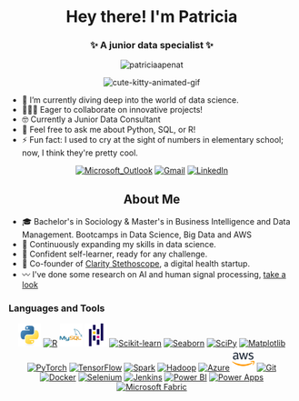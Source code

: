 <p align="center">
  <h1 align="center">Hey there! I'm Patricia</h1>
</p>

<h3 align="center">✨ A junior data specialist ✨</h3>

<p align="center">
  <img src="https://komarev.com/ghpvc/?username=patriciaapenat&label=Profile%20views&color=0e75b6&style=flat-square" alt="patriciaapenat" /> 
</p>

<p align="center">
  <img src="https://i.pinimg.com/originals/80/7b/5c/807b5c4b02e765bb4930b7c66662ef4b.gif" alt="cute-kitty-animated-gif" width="75" height="75"/>

- 🌱 I’m currently diving deep into the world of data science. 
- 🧚🏽‍♀️ Eager to collaborate on innovative projects!
- 🤓 Currently a Junior Data Consultant
- 💬 Feel free to ask me about Python, SQL, or R!
- ⚡ Fun fact: I used to cry at the sight of numbers in elementary school; now, I think they're pretty cool.

<p align="center">
  <a href="mailto:patriciaapenat@outlook.com"><img src="https://img.shields.io/badge/Microsoft_Outlook-0078D4?style=for-the-badge&logo=microsoft-outlook&logoColor=white" alt="Microsoft_Outlook"/></a>
  <a href="mailto:patriciaalejandrapenatorres@gmail.com"><img src="https://img.shields.io/badge/Gmail-D14836?style=for-the-badge&logo=gmail&logoColor=white" alt="Gmail"/></a>
  <a href="https://www.linkedin.com/in/patriciaapenat/"><img src="https://img.shields.io/badge/LinkedIn-0077B5?style=for-the-badge&logo=linkedin&logoColor=white" alt="LinkedIn"/></a>
</p>



<h2 align="center">About Me</h2>

- 🎓 Bachelor's in Sociology & Master's in Business Intelligence and Data Management. Bootcamps in Data Science, Big Data and AWS
- 🔭 Continuously expanding my skills in data science.
- 💪 Confident self-learner, ready for any challenge.
- 👯 Co-founder of [Clarity Stethoscope](https://www.stethoscope-clarity.com/), a digital health startup.
- 〰️ I've done some research on AI and human signal processing, [take a look](https://publications.ersnet.org/content/erj/64/suppl68/pa784)

### **Languages and Tools**

<p align="center">
  <a href="https://www.python.org" target="_blank" rel="noreferrer"><img src="https://raw.githubusercontent.com/devicons/devicon/master/icons/python/python-original.svg" alt="Python" width="40" height="40"/></a>
  <a href="https://www.r-project.org/" target="_blank" rel="noreferrer"><img src="https://upload.wikimedia.org/wikipedia/commons/1/1b/R_logo.svg" alt="R" width="40" height="40"/></a>
  <a href="https://www.mysql.com/" target="_blank" rel="noreferrer"><img src="https://raw.githubusercontent.com/devicons/devicon/master/icons/mysql/mysql-original-wordmark.svg" alt="MySQL" width="40" height="40"/></a>
  <a href="https://pandas.pydata.org/" target="_blank" rel="noreferrer"><img src="https://raw.githubusercontent.com/devicons/devicon/2ae2a900d2f041da66e950e4d48052658d850630/icons/pandas/pandas-original.svg" alt="Pandas" width="40" height="40"/></a>
  <a href="https://scikit-learn.org/" target="_blank" rel="noreferrer"><img src="https://upload.wikimedia.org/wikipedia/commons/0/05/Scikit_learn_logo_small.svg" alt="Scikit-learn" width="40" height="40"/></a>
  <a href="https://seaborn.pydata.org/" target="_blank" rel="noreferrer"><img src="https://seaborn.pydata.org/_images/logo-mark-lightbg.svg" alt="Seaborn" width="40" height="40"/></a>
  <a href="https://docs.scipy.org/doc/scipy/index.html" target="_blank" rel="noreferrer"><img src="https://b.thumbs.redditmedia.com/e2dMSMwIGoSHH0kHGrQk83oDxo-qy43aKJxlHKDv-ZU.png" alt="SciPy" width="40" height="40"/></a>
  <a href="https://matplotlib.org/" target="_blank" rel="noreferrer"><img src="https://seeklogo.com/images/M/matplotlib-logo-7676870AC0-seeklogo.com.png" alt="Matplotlib" width="40" height="40"/></a>
  <a href="https://pytorch.org/" target="_blank" rel="noreferrer"><img src="https://www.vectorlogo.zone/logos/pytorch/pytorch-icon.svg" alt="PyTorch" width="40" height="40"/></a>
  <a href="https://www.tensorflow.org" target="_blank" rel="noreferrer"><img src="https://www.vectorlogo.zone/logos/tensorflow/tensorflow-icon.svg" alt="TensorFlow" width="40" height="40"/></a>
  <a href="https://spark.apache.org/docs/latest/api/python/index.html" target="_blank" rel="noreferrer"><img src="https://ignos.blog/wp-content/uploads/2022/06/apachesparklogo-e1655475818894.png" alt="Spark" width="40" height="40"/></a>
  <a href="https://hadoop.apache.org/" target="_blank" rel="noreferrer"><img src="https://cdn.worldvectorlogo.com/logos/hadoop.svg" alt="Hadoop" width="74" height="40"/></a>
  <a href="https://azure.microsoft.com/en-in/" target="_blank" rel="noreferrer"><img src="https://www.vectorlogo.zone/logos/microsoft_azure/microsoft_azure-icon.svg" alt="Azure" width="40" height="40"/></a>
  <a href="https://aws.amazon.com" target="_blank" rel="noreferrer"><img src="https://raw.githubusercontent.com/devicons/devicon/master/icons/amazonwebservices/amazonwebservices-original-wordmark.svg" alt="AWS" width="40" height="40"/></a>
  <a href="https://git-scm.com/" target="_blank" rel="noreferrer"><img src="https://www.vectorlogo.zone/logos/git-scm/git-scm-icon.svg" alt="Git" width="40" height="40"/></a>
  <a href="https://www.docker.com/" target="_blank" rel="noreferrer"><img src="https://cdn4.iconfinder.com/data/icons/logos-and-brands/512/97_Docker_logo_logos-512.png" alt="Docker" width="40" height="40"/></a>
  <a href="https://www.selenium.dev/" target="_blank" rel="noreferrer"><img src="https://upload.wikimedia.org/wikipedia/commons/d/d5/Selenium_Logo.png" alt="Selenium" width="40" height="40"/></a>
  <a href="https://www.jenkins.io/" target="_blank" rel="noreferrer"><img src="https://www.jenkins.io/images/logos/jenkins/jenkins.svg" alt="Jenkins" width="40" height="40"/></a>
  <a href="https://powerbi.microsoft.com/es-es/getting-started-with-power-bi/" target="_blank" rel="noreferrer"><img src="https://upload.wikimedia.org/wikipedia/commons/thumb/c/cf/New_Power_BI_Logo.svg/2048px-New_Power_BI_Logo.svg.png" alt="Power BI" width="40" height="40"/></a>
  <a href="https://www.microsoft.com/en-us/power-platform/products/power-apps" target="_blank" rel="noreferrer"><img src="https://jaamautomation.com/wp-content/uploads/microsoft-power-platform-icons.png" alt="Power Apps" width="40" height="40"/></a>
  <a href="https://www.microsoft.com/en-us/microsoft-fabric" target="_blank" rel="noreferrer"><img src="https://davidalzamendi.com/wp-content/uploads/2023/05/Fabric_final_x256.png" alt="Microsoft Fabric" width="40" height="40"/></a>
</p>
